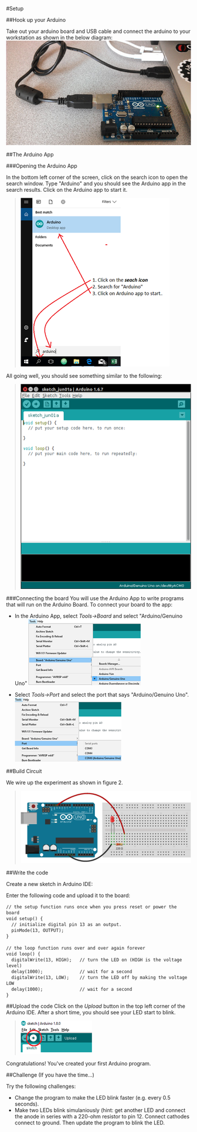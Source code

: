 #Setup

##Hook up your Arduino

Take out your arduino board and USB cable and connect the arduino to your workstation as shown in the below diagram: 
![](img/01.jpg)

##The Arduino App

###Opening the Arduino App

In the bottom left corner of the screen, click on the search icon to open the search window. Type "Arduino" and you should see the Arduino app in the search results. Click on the Arduino app to start it.
> ![Starting Arduino IDE](img/03.png)

All going well, you should see something similar to the following: 
>![Arduino IDE](img/01.png)

###Connecting the board
You will use the Arduino App to write programs that will run on the Arduino Board. To connect your board to the app:

- In the Arduino App, select *Tools->Board* and select "Arduino/Genuino Uno"
![Board selection](img/04.png)

- Select *Tools->Port* and select the port that says "Arduino/Genuino Uno". 
![Port selection](img/05.png)

##Build Circuit

We wire up the experiment as shown in figure 2.
>![fig. 2](https://raw.githubusercontent.com/truhlikfredy/IoTlabs/master/1%20-%20blink/Images/blink.png)

##Write the code

Create a new sketch in Arduino IDE:

Enter the following code and upload it to the board:

```
// the setup function runs once when you press reset or power the board
void setup() {
  // initialize digital pin 13 as an output.
  pinMode(13, OUTPUT);
}

// the loop function runs over and over again forever
void loop() {
  digitalWrite(13, HIGH);   // turn the LED on (HIGH is the voltage level)
  delay(1000);              // wait for a second
  digitalWrite(13, LOW);    // turn the LED off by making the voltage LOW
  delay(1000);              // wait for a second
}
```

##Upload the code
Click on the *Upload* button in the top left corner of the Arduino IDE. After a short time, you should see your LED start to blink. 
>![Upload Button](img/06.png)

Congratulations! You've created your first Arduino program.

##Challenge (If you have the time...)

Try the following challenges:

- Change the program to make the LED blink faster (e.g. every 0.5 seconds).
- Make two LEDs blink simulaniously (hint: get another LED and connect the anode in series with a 220-ohm resistor to pin 12. Connect cathodes connect to ground. Then update the program to blink the LED.
